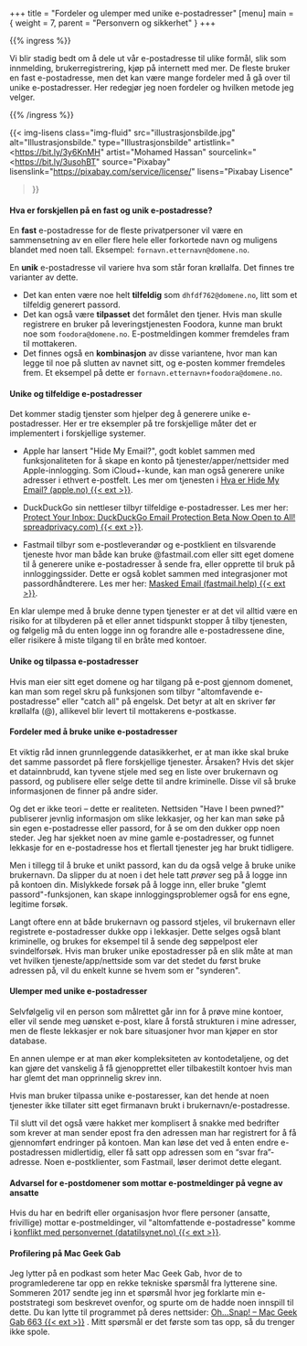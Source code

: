 +++
title = "Fordeler og ulemper med unike e-postadresser"
[menu]
main = { weight = 7, parent = "Personvern og sikkerhet" }
+++

<!-- markdownlint-disable MD001 MD034 -->

{{% ingress %}}

Vi blir stadig bedt om å dele ut vår e-postadresse til ulike formål, slik som innmelding,
brukerregistrering, kjøp på internett med mer. De fleste bruker en fast e-postadresse, men det kan
være mange fordeler med å gå over til unike e-postadresser. Her redegjør jeg noen fordeler
og hvilken metode jeg velger.

{{% /ingress %}}

{{< img-lisens
    class="img-fluid"
    src="illustrasjonsbilde.jpg"
    alt="Illustrasjonsbilde."
    type="Illustrasjonsbilde"
    artistlink="<https://bit.ly/3y6KnMH"
    artist="Mohamed Hassan"
    sourcelink="<https://bit.ly/3usohBT"
    source="Pixabay"
    lisenslink="https://pixabay.com/service/license/"
    lisens="Pixabay Lisence"
>}}

#### Hva er forskjellen på en fast og unik e-postadresse?

En **fast** e-postadresse for de fleste privatpersoner vil være en sammensetning av en eller
flere hele eller forkortede navn og muligens blandet med noen tall. Eksempel:
``fornavn.etternavn@domene.no``.

En **unik** e-postadresse vil variere hva som står foran krøllalfa. Det finnes tre varianter av
dette.

- Det kan enten være noe
helt **tilfeldig** som ``dhfdf762@domene.no``, litt som et tilfeldig generert passord.
- Det kan også være **tilpasset** det formålet den tjener.
Hvis man skulle registrere en bruker på leveringstjenesten Foodora, kunne man brukt noe som
``foodora@domene.no``. E-postmeldingen kommer fremdeles fram til mottakeren.
- Det finnes også en **kombinasjon** av disse variantene, hvor man kan legge til noe på slutten av
navnet sitt, og e-posten kommer fremdeles frem.
Et eksempel på dette er ``fornavn.etternavn+foodora@domene.no``.

#### Unike og tilfeldige e-postadresser

Det kommer stadig tjenster som hjelper deg å generere unike e-postadresser. Her er tre eksempler
på tre forskjellige måter det er implementert i forskjellige systemer.

- Apple har lansert "Hide My Email?", godt koblet sammen med funksjonaliteten for å skape en
konto på tjenester/apper/nettsider med Apple-innlogging. Som iCloud+-kunde, kan man også generere
unike adresser i ethvert e-postfelt. Les mer om tjenesten i
[Hva er Hide My Email? (apple.no) {{< ext >}}](https://support.apple.com/no-no/HT210425).

- DuckDuckGo sin nettleser tilbyr tilfeldige e-postadresser. Les mer her:
[Protect Your Inbox: DuckDuckGo Email Protection Beta Now Open to All!
spreadprivacy.com)
{{< ext >}}](https://spreadprivacy.com/protect-your-inbox-with-duckduckgo-email-protection/).

- Fastmail tilbyr som e-postleverandør og e-postklient en tilsvarende tjeneste hvor man både
kan bruke @fastmail.com eller sitt eget domene til å generere unike e-postadresser å sende fra,
eller opprette til bruk på innloggingssider. Dette er også koblet sammen med integrasjoner mot
passordhåndterere. Les mer her: [Masked Email (fastmail.help)
{{< ext >}}](https://www.fastmail.help/hc/en-us/articles/4406536368911-Masked-Email).

En klar ulempe med å bruke denne typen tjenester er at det vil alltid være en risiko for at
tilbyderen på et eller annet tidspunkt stopper å tilby tjenesten, og følgelig må du enten
logge inn og forandre alle e-postadressene dine, eller risikere å miste tilgang til en bråte
med kontoer.

#### Unike og tilpassa e-postadresser

Hvis man eier sitt eget domene og har tilgang på e-post gjennom domenet, kan man som regel
skru på funksjonen som tilbyr "altomfavende e-postadresse" eller "catch all" på engelsk. Det betyr
at alt en skriver før krøllalfa (@), allikevel blir levert til mottakerens e-postkasse.

#### Fordeler med å bruke unike e-postadresser

Et viktig råd innen grunnleggende datasikkerhet, er at man ikke skal bruke det samme passordet
på flere forskjellige tjenester. Årsaken? Hvis det skjer et datainnbrudd, kan tyvene stjele med
seg en liste over brukernavn og passord, og publisere eller selge dette til andre kriminelle.
Disse vil så bruke informasjonen de finner på andre sider.

Og det er ikke teori – dette er realiteten. Nettsiden "Have I been pwned?" publiserer jevnlig
informasjon om slike lekkasjer, og her kan man søke på sin egen e-postadresse eller passord, for
å se om den dukker opp noen steder. Jeg har sjekket noen av mine gamle e-postadresser, og funnet
lekkasje for en e-postadresse hos et flertall tjenester jeg har brukt tidligere.

Men i tillegg til å bruke et unikt passord, kan du da også velge å bruke unike brukernavn.
Da slipper du at noen i det hele tatt _prøver_ seg på å logge inn på kontoen din. Mislykkede
forsøk på å logge inn, eller bruke "glemt passord"-funksjonen, kan skape innloggingsproblemer også
for ens egne, legitime forsøk.

Langt oftere enn at både brukernavn og passord stjeles, vil brukernavn eller registrete
e-postadresser dukke opp i lekkasjer. Dette selges også blant kriminelle, og brukes for eksempel
til å sende deg søppelpost eler svindelforsøk. Hvis man bruker unike epostadresser på en slik måte
at man vet hvilken tjeneste/app/nettside
som var det stedet du først bruke adressen på, vil du enkelt kunne se hvem som er "synderen".

#### Ulemper med unike e-postadresser

Selvfølgelig vil en person som målrettet går inn for å prøve mine kontoer, eller vil sende meg
uønsket e-post, klare å forstå strukturen i mine adresser, men de fleste lekkasjer er nok bare
situasjoner hvor man kjøper en stor database.

En annen ulempe er at man øker kompleksiteten av kontodetaljene, og det kan gjøre det vanskelig å
få gjenopprettet eller tilbakestilt kontoer hvis man har glemt det man opprinnelig skrev inn.

Hvis man bruker tilpassa unike e-postaresser, kan det hende at noen tjenester ikke tillater sitt
eget firmanavn brukt i brukernavn/e-postadresse.

Til slutt vil det også være hakket mer komplisert å snakke med bedrifter som krever at man sender
epost fra den adressen man har registrert for å få gjennomført endringer på kontoen. Man kan løse
det ved å enten endre e-postadressen midlertidig, eller få satt opp adressen som en “svar
fra”-adresse. Noen e-postklienter, som Fastmail, løser derimot dette elegant.

#### Advarsel for e-postdomener som mottar e-postmeldinger på vegne av ansatte

Hvis du har en bedrift eller organisasjon hvor flere personer (ansatte, frivillige) mottar
e-postmeldinger, vil "altomfattende e-postadresse" komme i [konflikt med personvernet
(datatilsynet.no) {{< ext >}}][datatilsynet].

#### Profilering på Mac Geek Gab

Jeg lytter på en podkast som heter Mac Geek Gab, hvor de to programlederene tar opp en rekke
tekniske spørsmål fra lytterene sine. Sommeren 2017 sendte jeg inn et spørsmål hvor jeg forklarte
min e-poststrategi som beskrevet ovenfor, og spurte om de hadde noen innspill til dette. Du kan
lytte til programmet på deres nettsider:
[Oh…Snap! – Mac Geek Gab 663 {{< ext >}}][mgg] . Mitt spørsmål er det
første som tas opp, så du trenger ikke spole.

[datatilsynet]: https://www.datatilsynet.no/personvern-pa-ulike-omrader/personvern-pa-arbeidsplassen/innsyn-epost-filer/
[mgg]: https://www.macobserver.com/podcasts/macgeekgab-663/
